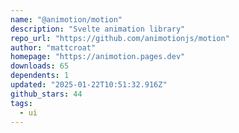 ```yaml
---
name: "@animotion/motion"
description: "Svelte animation library"
repo_url: "https://github.com/animotionjs/motion"
author: "mattcroat"
homepage: "https://animotion.pages.dev"
downloads: 65
dependents: 1
updated: "2025-01-22T10:51:32.916Z"
github_stars: 44
tags: 
  - ui
---
```

